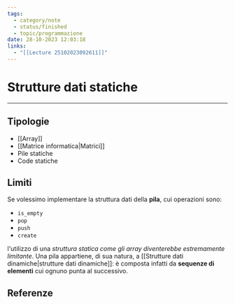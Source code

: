 ```yaml
---
tags:
  - category/note
  - status/finished
  - topic/programmazione
date: 28-10-2023 12:03:18
links:
  - "[[Lecture 25102023092611]]"
---
```

# Strutture dati statiche
---
## Tipologie
- [[Array]]
- [[Matrice informatica|Matrici]]
- Pile statiche
- Code statiche

## Limiti
Se volessimo implementare la struttura dati della **pila**, cui operazioni sono:
- `is_empty`
- `pop`
- `push`
- `create`

l'utilizzo di una _struttura statica come gli array diventerebbe estremamente limitante_. Una pila appartiene, di sua natura, a [[Strutture dati dinamiche|strutture dati dinamiche]]: è composta infatti da **sequenze di elementi** cui ognuno punta al successivo.

## Referenze